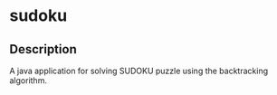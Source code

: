 # sudoku
## Description
A java application for solving SUDOKU puzzle using the backtracking algorithm.